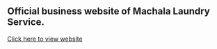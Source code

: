 ## Official business website of Machala Laundry Service.

<a href="https://machalalaundryservice.com" target="_blank" rel="noopener">Click here to view website</a>
